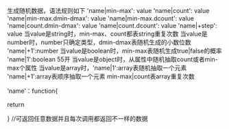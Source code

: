 生成随机数据，语法规则如下
'name|min-max': value
'name|count': value
'name|min-max.dmin-dmax': value
'name|min-max.dcount': value
'name|count.dmin-dmax': value
'name|count.dcount': value
'name|+step': value
当value是string时，min-max、count都表string重复次数
当value是number时，number只确定类型，dmin-dmax表随机生成的小数位数
'name|+1':number 
当value是boolean时，min-max表随机生成true|false的概率
'name|1':boolean 55开 
当value是object时，从属性中随机抽取count或者min-max个属性
当value是array时，'name|1':array表随机抽取一个元素
'name|+1':array表顺序抽取一个元素
min-max|count表array重复次数

‘name’：function{

return 

}	//可返回任意数据并且每次调用都返回不一样的数据